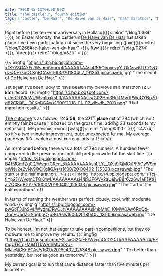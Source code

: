 ```yaml
---
date: "2018-05-13T00:00:00Z"
title: "The castlerun, fourth edition"
tags: ["castle", "De Haar", "De Halve van de Haar", "half marathon", "Netherlands", "running", "sport"]
---
```


Right before [my ten-year anniversary in Holland]({{< relref "/blog/0334" >}}), on Easter Monday, the castlerun [De Halve van De Haar](http://www.dehalvevandehaar.nl/) has taken place. I've been participating in it since the very beginning ([one]({{< relref "/blog/0266#de-halve-van-de-haar" >}}), [two]({{< relref "/blog/0274" >}}), [three]({{< relref "/blog/0320" >}})).

<!--more-->

{{< imgfig "https://1.bp.blogspot.com/-xfX7V8QAYFo/WvgmCbnrrqI/AAAAAAAAsi4/N5OiroxgvyY_OkAsw6LRTGvOdzwQExkxQCKgBGAs/s1600/20180402_191359.picasaweb.jpg" "The medal of De Halve van De Haar." >}}

Yet again I've been lucky to have beaten my previous half marathon (**21.1 km**) record:
{{< imgfig "https://4.bp.blogspot.com/-cUn3DUVleWs/WvglbqksLfI/AAAAAAAAsis/GO2Hm3EkkfMwTPWoGYl8p70d82QRQF_-QCKgBGAs/s1600/2018-04-02_dhvdh_2018.png" "Half marathon results." >}}

[The outcome](https://evenementen.uitslagen.nl/2018/dehalvevandehaar/details.php?s=21071) is as follows: **1:45:56**, the **271<sup>st</sup> place** out of 794 (which isn't entirely fair because it's based on the gross time, adding 23 seconds to my net result). My previous record [was]({{< relref "/blog/0320" >}}) 1:47:54, so it's a two-minute improvement, quite unexpected for me. My average pace was 5:01, which almost corresponds to 12 km/h.

As mentioned before, there was a total of 794 runners. A hundred fewer compared to the previous run, but still pretty crowded at the start line.
{{< imgfig "https://3.bp.blogspot.com/-B4fMCmfZg0Q/WvgmCRen_5I/AAAAAAAAsi4/LY__QXh9lQMCuPF5GyW9mqWNu2e2vNv9QCKgBGAs/s1600/20180402_125328.picasaweb.jpg" "The start of the half marathon." >}}
{{< imgfig "https://4.bp.blogspot.com/-YTcj-tiYp2E/WvgmCTQKmvI/AAAAAAAAsi4/ljS3F6Wy2aUe1wB8r62z6w1aFZKtHaI7QCKgBGAs/s1600/20180402_125333.picasaweb.jpg" "The start of the half marathon." >}}

In terms of running the weather was perfect: cloudy, cool, with moderate wind:
{{< imgfig "https://1.bp.blogspot.com/-pwGoT3JhSv8/WvgmCRyCJrI/AAAAAAAAsi4/bMhE_IOMWDAw6RbQd-_tocHU5dZGNqgbgCKgBGAs/s1600/20180402_131059.picasaweb.jpg" "De Halve van De Haar." >}}

To be honest, I'm not that eager to take part in competitions, but they do motivate me to improve my results.
{{< imgfig "https://1.bp.blogspot.com/-2usxOI2QiEE/WvgmCcO24TI/AAAAAAAAsi4/EFmqUFBTg-M8iGTbWR1hMUqrKU-MlJieQCKgBGAs/s1600/20180402_125348.picasaweb.jpg" "'I'm better than yesterday, but not as good as tomorrow'." >}}

My current goal is to run that same distance faster than five minutes per kilometre.

